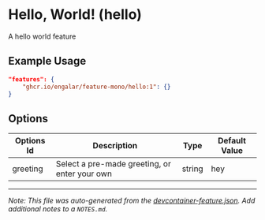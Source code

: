 
# Hello, World! (hello)

A hello world feature

## Example Usage

```json
"features": {
    "ghcr.io/engalar/feature-mono/hello:1": {}
}
```

## Options

| Options Id | Description | Type | Default Value |
|-----|-----|-----|-----|
| greeting | Select a pre-made greeting, or enter your own | string | hey |



---

_Note: This file was auto-generated from the [devcontainer-feature.json](https://github.com/engalar/feature-mono/blob/main/src/hello/devcontainer-feature.json).  Add additional notes to a `NOTES.md`._
